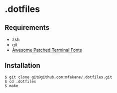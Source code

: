 # .dotfiles

## Requirements
* zsh
* git
* [Awesome Patched Terminal Fonts](https://github.com/gabrielelana/awesome-terminal-fonts/tree/patching-strategy/patched)

## Installation
```
$ git clone git@github.com:mfakane/.dotfiles.git
$ cd .dotfiles
$ make
```
